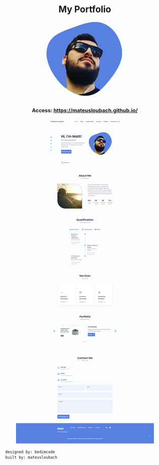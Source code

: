 <h1 align="center">My Portfolio</h1>
<p align="center">
      <img src="https://github.com/mateusloubach/mateusloubach.github.io/blob/main/assets/img/1666569419504.png" width="300" alt="Logo Portfolio"/>
</p>

<h3 align="center"> Access:
  <a href="https://mateusloubach.github.io/" target="_blank">https://mateusloubach.github.io/</a>
</h3>

<p align="center">
      <img alt="Portfolio" title="Portfolio" src="https://raw.githubusercontent.com/mateusloubach/mateusloubach.github.io/main/assets/img/mateusloubach.github.iov2.png" />
</p>










`designed by: bedimcode`<br>
`built by: mateusloubach`

